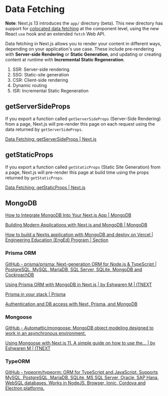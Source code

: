 # Data Fetching

**Note**: Next.js 13 introduces the `app/` directory (beta). This new directory has support for [colocated data fetching](https://beta.nextjs.org/docs/data-fetching/fundamentals) at the component level, using the new React `use` hook and an extended `fetch` Web API.

Data fetching in Next.js allows you to render your content in different ways, depending on your application's use case. These include pre-rendering with **Server-side Rendering** or **Static Generation**, and updating or creating content at runtime with **Incremental Static Regeneration**.

1. SSR: Server-side rendering
2. SSG: Static-site generation
3. CSR: Client-side rendering
4. Dynamic routing
5. ISR: Incremental Static Regeneration

## getServerSideProps

If you export a function called `getServerSideProps` (Server-Side Rendering) from a page, Next.js will pre-render this page on each request using the data returned by `getServerSideProps`.

[Data Fetching: getServerSideProps | Next.js](https://nextjs.org/docs/basic-features/data-fetching/get-server-side-props)

## getStaticProps

If you export a function called `getStaticProps` (Static Site Generation) from a page, Next.js will pre-render this page at build time using the props returned by `getStaticProps`.

[Data Fetching: getStaticProps | Next.js](https://nextjs.org/docs/basic-features/data-fetching/get-static-props)

## MongoDB

[How to Integrate MongoDB Into Your Next.js App | MongoDB](https://www.mongodb.com/developer/languages/javascript/nextjs-with-mongodb/)

[Building Modern Applications with Next.js and MongoDB | MongoDB](https://www.mongodb.com/developer/languages/javascript/nextjs-building-modern-applications/)

[How to build a Nextjs application with MongoDB and deploy on Vercel | Engineering Education (EngEd) Program | Section](https://www.section.io/engineering-education/build-nextjs-with-mongodb-and-deploy-on-vercel/)

### Prisma ORM

[GitHub - prisma/prisma: Next-generation ORM for Node.js & TypeScript | PostgreSQL, MySQL, MariaDB, SQL Server, SQLite, MongoDB and CockroachDB](https://github.com/prisma/prisma)

[Using Prisma ORM with MongoDB in Next.js | by Eshwaren M | ITNEXT](https://itnext.io/using-prisma-orm-with-mongodb-in-next-js-e42b1f7543e6)

[Prisma in your stack | Prisma](https://www.prisma.io/stack)

[Authentication and DB access with Next, Prisma, and MongoDB](https://blog.openreplay.com/authentication-and-db-access-with-next-prisma-and-mongodb/)

### Mongoose

[GitHub - Automattic/mongoose: MongoDB object modeling designed to work in an asynchronous environment.](https://github.com/Automattic/mongoose)

[Using Mongoose with Next.js 11. A simple guide on how to use the… | by Eshwaren M | ITNEXT](https://itnext.io/using-mongoose-with-next-js-11-b2a08ff2dd3c)

### TypeORM

[GitHub - typeorm/typeorm: ORM for TypeScript and JavaScript. Supports MySQL, PostgreSQL, MariaDB, SQLite, MS SQL Server, Oracle, SAP Hana, WebSQL databases. Works in NodeJS, Browser, Ionic, Cordova and Electron platforms.](https://github.com/typeorm/typeorm)

